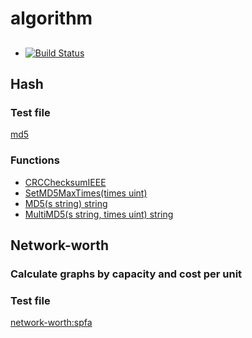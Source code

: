 # algorithm

##

* [![Build Status](https://travis-ci.org/go-rut/algorithm.png)](https://travis-ci.org/go-rut/algorithm)

## Hash

### Test file

[md5](md5_test.go)

### Functions

* [CRCChecksumIEEE](hash/crc.go#L11)
* [SetMD5MaxTimes(times uint)](hash/md5.go#L13)
* [MD5(s string) string](hash/md5.go#L20)
* [MultiMD5(s string, times uint) string](hash/md5.go#L26)

## Network-worth

### Calculate graphs by capacity and cost per unit

### Test file

[network-worth:spfa](network-worth/spfa_test.go)
